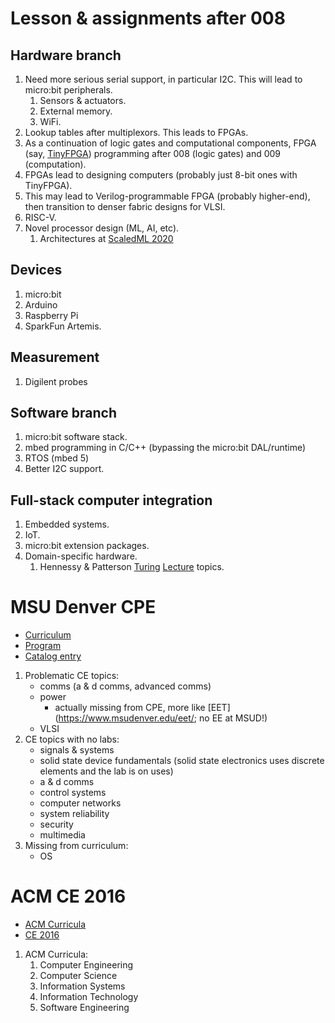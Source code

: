 
# Lesson & assignments after 008

## Hardware branch
1. Need more serious serial support, in particular I2C. This will lead to micro:bit peripherals.
   1. Sensors & actuators.
   2. External memory.
   3. WiFi.
2. Lookup tables after multiplexors. This leads to FPGAs.
3. As a continuation of logic gates and computational components, FPGA (say, [TinyFPGA](https://tinyfpga.com/)) programming after 008 (logic gates) and 009 (computation).
4. FPGAs lead to designing computers (probably just 8-bit ones with TinyFPGA).
5. This may lead to Verilog-programmable FPGA (probably higher-end), then transition to denser fabric designs for VLSI.
6. RISC-V.
6. Novel processor design (ML, AI, etc).
   1. Architectures at [ScaledML 2020](http://scaledml.org/2020/)
   
## Devices
1. micro:bit
2. Arduino
3. Raspberry Pi
4. SparkFun Artemis.

## Measurement
1. Digilent probes

## Software branch
1. micro:bit software stack.
2. mbed programming in C/C++ (bypassing the micro:bit DAL/runtime)
3. RTOS (mbed 5)
4. Better I2C support.

## Full-stack computer integration
1. Embedded systems.
2. IoT.
3. micro:bit extension packages.
4. Domain-specific hardware.
   1. Hennessy & Patterson [Turing](https://www.acm.org/hennessy-patterson-turing-lecture) [Lecture](https://iscaconf.org/isca2018/turing_lecture.html) topics.


# MSU Denver CPE

- [Curriculum](https://www.msudenver.edu/cpe/curriculum/)
- [Program](https://www.msudenver.edu/cpe/program/)
- [Catalog entry](https://catalog.msudenver.edu/preview_program.php?catoid=26&poid=6946#)

1. Problematic CE topics:
   - comms (a & d comms, advanced comms)
   - power
     - actually missing from CPE, more like [EET](https://www.msudenver.edu/eet/; no EE at MSUD!)
   - VLSI
2. CE topics with no labs:
   - signals & systems
   - solid state device fundamentals (solid state electronics uses discrete elements and the lab is on uses)
   - a & d comms
   - control systems
   - computer networks
   - system reliability
   - security
   - multimedia
3. Missing from curriculum:
   - OS
   
# ACM CE 2016

- [ACM Curricula](https://www.acm.org/education/curricula-recommendations)
- [CE 2016](https://www.acm.org/binaries/content/assets/education/ce2016-final-report.pdf)

1. ACM Curricula:
   1. Computer Engineering
   2. Computer Science
   3. Information Systems
   4. Information Technology
   5. Software Engineering

